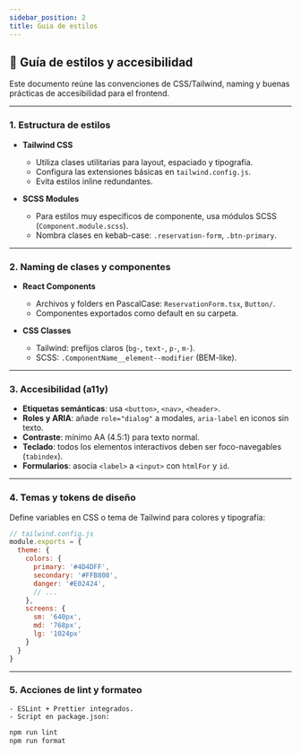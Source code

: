 ```yaml
---
sidebar_position: 2
title: Guia de estilos
---
```


## 📘 Guía de estilos y accesibilidad

Este documento reúne las convenciones de CSS/Tailwind, naming y buenas prácticas de accesibilidad para el frontend.

---

### 1. Estructura de estilos

- **Tailwind CSS**  
  - Utiliza clases utilitarias para layout, espaciado y tipografía.  
  - Configura las extensiones básicas en `tailwind.config.js`.  
  - Evita estilos inline redundantes.

- **SCSS Modules**  
  - Para estilos muy específicos de componente, usa módulos SCSS (`Component.module.scss`).  
  - Nombra clases en kebab-case: `.reservation-form`, `.btn-primary`.

---

### 2. Naming de clases y componentes

- **React Components**  
  - Archivos y folders en PascalCase: `ReservationForm.tsx`, `Button/`.  
  - Componentes exportados como default en su carpeta.

- **CSS Classes**  
  - Tailwind: prefijos claros (`bg-`, `text-`, `p-`, `m-`).  
  - SCSS: `.ComponentName__element--modifier` (BEM-like).

---

### 3. Accesibilidad (a11y)

- **Etiquetas semánticas**: usa `<button>`, `<nav>`, `<header>`.  
- **Roles y ARIA**: añade `role="dialog"` a modales, `aria-label` en iconos sin texto.  
- **Contraste**: mínimo AA (4.5:1) para texto normal.  
- **Teclado**: todos los elementos interactivos deben ser foco-navegables (`tabindex`).  
- **Formularios**: asocia `<label>` a `<input>` con `htmlFor` y `id`.

---

### 4. Temas y tokens de diseño

Define variables en CSS o tema de Tailwind para colores y tipografía:

```js
// tailwind.config.js
module.exports = {
  theme: {
    colors: {
      primary: '#4D4DFF',
      secondary: '#FFB800',
      danger: '#E02424',
      // ...
    },
    screens: {
      sm: '640px',
      md: '768px',
      lg: '1024px'
    }
  }
}
```

---

### 5. Acciones de lint y formateo
    - ESLint + Prettier integrados.
    - Script en package.json:
```Bash
npm run lint
npm run format
```
